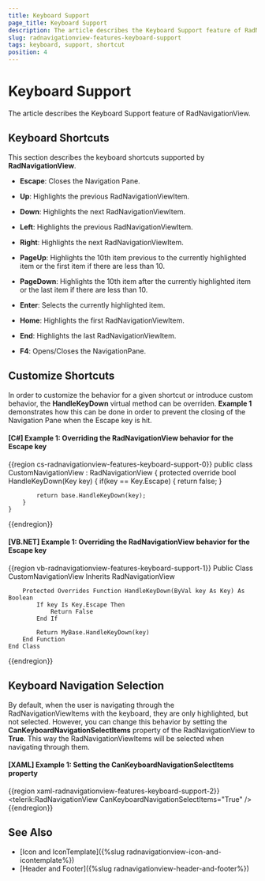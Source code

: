 ```yaml
---
title: Keyboard Support
page_title: Keyboard Support
description: The article describes the Keyboard Support feature of RadNavigationView.
slug: radnavigationview-features-keyboard-support
tags: keyboard, support, shortcut
position: 4
---
```


# Keyboard Support

The article describes the Keyboard Support feature of RadNavigationView.

## Keyboard Shortcuts

This section describes the keyboard shortcuts supported by __RadNavigationView__.

* __Escape__: Closes the Navigation Pane.

* __Up__: Highlights the previous RadNavigationViewItem.

* __Down__: Highlights the next RadNavigationViewItem.

* __Left__: Highlights the previous RadNavigationViewItem.

* __Right__: Highlights the next RadNavigationViewItem.

* __PageUp__: Highlights the 10th item previous to the currently highlighted item or the first item if there are less than 10.

* __PageDown__: Highlights the 10th item after the currently highlighted item or the last item if there are less than 10.

* __Enter__: Selects the currently highlighted item.

* __Home__: Highlights the first RadNavigationViewItem.

* __End__: Highlights the last RadNavigationViewItem.

* __F4__: Opens/Closes the NavigationPane.

## Customize Shortcuts

In order to customize the behavior for a given shortcut or introduce custom behavior, the __HandleKeyDown__ virtual method can be overriden. __Example 1__ demonstrates how this can be done in order to prevent the closing of the Navigation Pane when the Escape key is hit.

#### __[C#] Example 1: Overriding the RadNavigationView behavior for the Escape key__

{{region cs-radnavigationview-features-keyboard-support-0}}
	public class CustomNavigationView : RadNavigationView
    {
        protected override bool HandleKeyDown(Key key)
        {
            if(key == Key.Escape)
            {
                return false;
            }

            return base.HandleKeyDown(key);
        }
    }
{{endregion}}

#### __[VB.NET] Example 1: Overriding the RadNavigationView behavior for the Escape key__

{{region vb-radnavigationview-features-keyboard-support-1}}
	Public Class CustomNavigationView
	    Inherits RadNavigationView

		Protected Overrides Function HandleKeyDown(ByVal key As Key) As Boolean
			If key Is Key.Escape Then
				Return False
			End If

			Return MyBase.HandleKeyDown(key)
		End Function
    End Class
{{endregion}}

## Keyboard Navigation Selection

By default, when the user is navigating through the RadNavigationViewItems with the keyboard, they are only highlighted, but not selected. However, you can change this behavior by setting the __CanKeyboardNavigationSelectItems__ property of the RadNavigationView to __True__. This way the RadNavigationViewItems will be selected when navigating through them.

#### __[XAML] Example 1: Setting the CanKeyboardNavigationSelectItems property__
{{region xaml-radnavigationview-features-keyboard-support-2}}
	 <telerik:RadNavigationView CanKeyboardNavigationSelectItems="True" />
{{endregion}}

## See Also

* [Icon and IconTemplate]({%slug radnavigationview-icon-and-icontemplate%})
* [Header and Footer]({%slug radnavigationview-header-and-footer%})